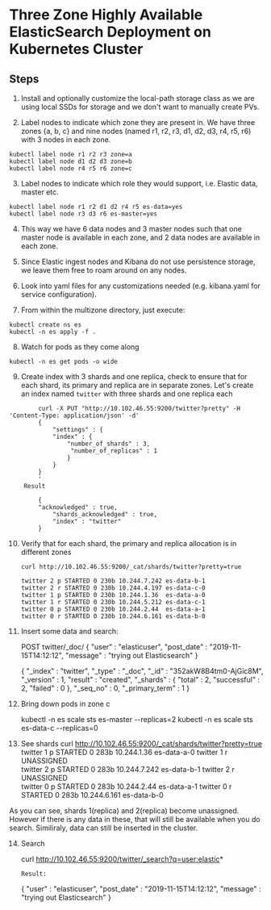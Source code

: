 
# Three Zone Highly Available ElasticSearch Deployment on Kubernetes Cluster




## Steps

1. Install and optionally customize the local-path storage class as we are using local SSDs for storage and we don't want to manually create PVs.

2. Label nodes to indicate which zone they are present in. We have three zones {a, b, c} and nine nodes (named r1, r2, r3, d1, d2, d3, r4, r5, r6)  with 3 nodes in each zone.

``` 
kubectl label node r1 r2 r3 zone=a
kubectl label node d1 d2 d3 zone=b
kubectl label node r4 r5 r6 zone=c
```

3. Label nodes to indicate which role they would support, i.e. Elastic data, master etc.

```
kubectl label node r1 r2 d1 d2 r4 r5 es-data=yes
kubectl label node r3 d3 r6 es-master=yes
```

4. This way we have 6 data nodes and 3 master nodes such that one master node is available in each zone, and 2 data nodes are available in each zone.

5. Since Elastic ingest nodes and Kibana do not use persistence storage, we leave them free to roam around on any nodes.

6. Look into yaml files for any customizations needed (e.g. kibana.yaml for service configuration).

7. From within the multizone directory, just execute:

``` 
kubectl create ns es
kubectl -n es apply -f .
```
8. Watch for pods as they come along

```
kubectl -n es get pods -o wide
```
9. Create index with 3 shards and one replica, check to ensure that for each shard, its primary and replica are in separate zones.
   Let's create an index named `twitter` with three shards and one replica each

```   
        curl -X PUT "http://10.102.46.55:9200/twitter?pretty" -H 'Content-Type: application/json' -d'
        {
            "settings" : {
            "index" : {
                "number_of_shards" : 3, 
                 "number_of_replicas" : 1 
                }
            }
        }
        '
    Result

        {
        "acknowledged" : true,
            "shards_acknowledged" : true,
            "index" : "twitter"
        }
```

10. Verify that for each shard, the primary and replica allocation is in different zones

        curl http://10.102.46.55:9200/_cat/shards/twitter?pretty=true

        twitter 2 p STARTED 0 230b 10.244.7.242 es-data-b-1
        twitter 2 r STARTED 0 230b 10.244.4.197 es-data-c-0
        twitter 1 p STARTED 0 230b 10.244.1.36  es-data-a-0
        twitter 1 r STARTED 0 230b 10.244.5.212 es-data-c-1
        twitter 0 p STARTED 0 230b 10.244.2.44  es-data-a-1
        twitter 0 r STARTED 0 230b 10.244.6.161 es-data-b-0  

11. Insert some data and search:

       POST twitter/_doc/
       {
        "user" : "elasticuser",
        "post_date" : "2019-11-15T14:12:12",
        "message" : "trying out Elasticsearch"
       }

       {
	  "_index" : "twitter",
	  "_type" : "_doc",
	  "_id" : "352akW8B4tm0-AjGic8M",
	  "_version" : 1,
	  "result" : "created",
	  "_shards" : {
	    "total" : 2,
	    "successful" : 2,
	    "failed" : 0
	  },
	  "_seq_no" : 0,
	  "_primary_term" : 1
	}

12. Bring down pods in zone c

      kubectl -n es scale sts es-master --replicas=2
      kubectl -n es scale sts es-data-c --replicas=0

13. See shards
	curl http://10.102.46.55:9200/_cat/shards/twitter?pretty=true
	twitter 1 p STARTED    0 283b 10.244.1.36  es-data-a-0
	twitter 1 r UNASSIGNED                     
	twitter 2 p STARTED    0 283b 10.244.7.242 es-data-b-1
	twitter 2 r UNASSIGNED                     
	twitter 0 p STARTED    0 283b 10.244.2.44  es-data-a-1
	twitter 0 r STARTED    0 283b 10.244.6.161 es-data-b-0

As you can see, shards 1(replica) and 2(replica) become unassigned. However if there is any data in these, that will still be available when you do search. Similiraly, data can still be inserted in the cluster.

14. Search
	
	curl http://10.102.46.55:9200/twitter/_search?q=user:elastic*

        Result:
	{
	    "user" : "elasticuser",
	    "post_date" : "2019-11-15T14:12:12",
	    "message" : "trying out Elasticsearch"
	}





